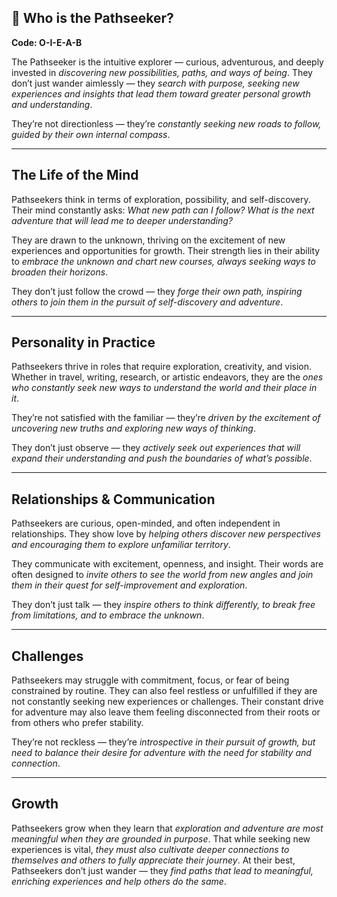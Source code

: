 ## 🧭 Who is the Pathseeker?  
**Code: O-I-E-A-B**

The Pathseeker is the intuitive explorer — curious, adventurous, and deeply invested in *discovering new possibilities, paths, and ways of being*. They don’t just wander aimlessly — they *search with purpose, seeking new experiences and insights that lead them toward greater personal growth and understanding*.

They’re not directionless — they’re *constantly seeking new roads to follow, guided by their own internal compass*.

---

## The Life of the Mind

Pathseekers think in terms of exploration, possibility, and self-discovery. Their mind constantly asks: *What new path can I follow? What is the next adventure that will lead me to deeper understanding?*

They are drawn to the unknown, thriving on the excitement of new experiences and opportunities for growth. Their strength lies in their ability to *embrace the unknown and chart new courses, always seeking ways to broaden their horizons*.

They don’t just follow the crowd — they *forge their own path, inspiring others to join them in the pursuit of self-discovery and adventure*.

---

## Personality in Practice

Pathseekers thrive in roles that require exploration, creativity, and vision. Whether in travel, writing, research, or artistic endeavors, they are the *ones who constantly seek new ways to understand the world and their place in it*.

They’re not satisfied with the familiar — they’re *driven by the excitement of uncovering new truths and exploring new ways of thinking*.

They don’t just observe — they *actively seek out experiences that will expand their understanding and push the boundaries of what’s possible*.

---

## Relationships & Communication

Pathseekers are curious, open-minded, and often independent in relationships. They show love by *helping others discover new perspectives and encouraging them to explore unfamiliar territory*.

They communicate with excitement, openness, and insight. Their words are often designed to *invite others to see the world from new angles and join them in their quest for self-improvement and exploration*.

They don’t just talk — they *inspire others to think differently, to break free from limitations, and to embrace the unknown*.

---

## Challenges

Pathseekers may struggle with commitment, focus, or fear of being constrained by routine. They can also feel restless or unfulfilled if they are not constantly seeking new experiences or challenges. Their constant drive for adventure may also leave them feeling disconnected from their roots or from others who prefer stability.

They’re not reckless — they’re *introspective in their pursuit of growth, but need to balance their desire for adventure with the need for stability and connection*.

---

## Growth

Pathseekers grow when they learn that *exploration and adventure are most meaningful when they are grounded in purpose*. That while seeking new experiences is vital, *they must also cultivate deeper connections to themselves and others to fully appreciate their journey*. At their best, Pathseekers don’t just wander — they *find paths that lead to meaningful, enriching experiences and help others do the same*.
